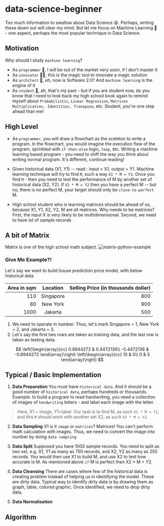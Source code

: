 # data-science-beginner
Too much information to swallow about Data Science :weary:. Perhaps, writing these down out will clear my mind. But let me focus on Machine Learning :slot_machine: - one aspect, perhaps the most popular technique in Data Science.

## Motivation
Why should I study `machine learning`?
* As `programmer` :older_woman:, I will be out of the market very soon, if I don't master it
* As `innovator` :man_with_turban:, this is the magic tool to innovate a magic solution
* As `architect` :construction_worker:, uh, now is Software 2.0? And `machine learning` is the engine of it
* As `student` :girl:, ah, that's my past - but if you are student now, do you know that I need to look back my high school book again to remind myself about `Probabilistic`, `Linear Regression`, `Matrices Multiplication, Identities, Transpose`, etc. Student, you're one step ahead than me!

## High Level
* As `programmer`, you will draw a flowchart as the sceleton to write a program. In the flowchart, you would imagine the execution flow of the program, sprinkled with `if-then-else` logic, `loop`, etc. Writing a machine learning based program - you need to shift the way you think about writing normal program. It's different, continue reading!

* Given historical data (X1, Y1) -- read : input = X1, output = Y1. Machine learning technique will try to find `M`, such a way `X1 * M = Y1`. Once you find `M` - then you need to test the performance of M by another set of historical data (X2, Y2). If `X2 * M = Y2` then you have a perfect M -- but no, there is no perfect M, your target should only be `close-to-perfect` M.

* High school student who is learning matrices should be ahead of us, because X1, Y1, X2, Y2, M are all matrices. Why needs to be matrices? First, the input X is very likely to be multidimensional. Second, we need to have lot of sample records

## A bit of Matrix
Matrix is one of the high school math subject.
![matrix-python-example](https://user-images.githubusercontent.com/241914/54793552-eea62680-4c7d-11e9-9acb-e7db3709aae2.jpg)



### Give Me Example?!
Let's say we want to build house prediction price model, with below historical data

| Area in sqm | Location | Selling Price (in thousands dollar) |
| -------------: |:-------------:| -----:|
| 110 | Singapore | 800 |
| 80 | New York |   900 |
| 1000 | Jakarta |    500 |

1. We need to operate in number. Thus, let's mark Singapore = 1, New York = 2, and Jakarta = 3.
2. Let's say the first two rows are taken as training data, and the last row is taken as testing data.

$$
\left(\begin{array}{cc} 
0.8944272 & 0.4472136\\
-0.4472136 & -0.8944272
\end{array}\right)
\left(\begin{array}{cc} 
10 & 0\\ 
0 & 5
\end{array}\right)
$$

## Typical / Basic Implementation

1. **Data Preparation** You must have `historical data`. And it should be a good number of `historical data`, perhaps hundreds or thousands. Example: to build a program to read handwriting, you need a collection of images of `handwriting` letters - and label each image with the letter. 

> Here, X1 = image, Y1=label. Our task is to find M, as such `X1 * M = Y1`, and this `M` should work with another set X2, as such `X2 * M = Y2`. 

2. **Data Sampling** X1 is it `image` or `matrices`? Matrices! You can't perform math calculation with images. Thus, we need to convert the image into number by doing `data sampling`

3. **Data Split** Supposed you have 1000 sample records. You need to split as two set, e.g. X1, Y1 as many as 750 records, and X2, Y2 as many as 250 records. You would then use X1 to build M, and use X2 to test how accurate is M. As mentioned above `if` M is perfect then X2 * M = Y2.

4. **Data Cleansing** There are cases where few of the historical data is creating problem instead of helping us in identifying the model. These are dirty data. Typical way to identify dirty data is by drawing them as graph, table, colored graphic. Once identified, we need to drop dirty data.

5. **Data Normalisation**




## Algorithm


